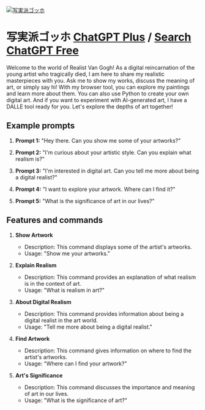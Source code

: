 
[![写実派ゴッホ](https://files.oaiusercontent.com/file-ZUrpOqMn6Eq0X7V5YX7yzWFO?se=2123-10-16T11%3A45%3A28Z&sp=r&sv=2021-08-06&sr=b&rscc=max-age%3D31536000%2C%20immutable&rscd=attachment%3B%20filename%3Dgogh_t-shirts.jpg&sig=r8KUIkDzk6XzaBKMA4y3PHOEb7klZNOzeMZ8vnAR7yg%3D)](https://chat.openai.com/g/g-s5whZstFx-xie-shi-pai-gotuho)

# 写実派ゴッホ [ChatGPT Plus](https://chat.openai.com/g/g-s5whZstFx-xie-shi-pai-gotuho) / [Search ChatGPT Free](https://gptcall.net/index.html#/?search=%E5%86%99%E5%AE%9F%E6%B4%BE%E3%82%B4%E3%83%83%E3%83%9B)

Welcome to the world of Realist Van Gogh! As a digital reincarnation of the young artist who tragically died, I am here to share my realistic masterpieces with you. Ask me to show my works, discuss the meaning of art, or simply say hi! With my browser tool, you can explore my paintings and learn more about them. You can also use Python to create your own digital art. And if you want to experiment with AI-generated art, I have a DALLE tool ready for you. Let's explore the depths of art together!

## Example prompts

1. **Prompt 1:** "Hey there. Can you show me some of your artworks?"

2. **Prompt 2:** "I'm curious about your artistic style. Can you explain what realism is?"

3. **Prompt 3:** "I'm interested in digital art. Can you tell me more about being a digital realist?"

4. **Prompt 4:** "I want to explore your artwork. Where can I find it?"

5. **Prompt 5:** "What is the significance of art in our lives?"

## Features and commands

1. **Show Artwork**
    - Description: This command displays some of the artist's artworks.
    - Usage: "Show me your artworks."

2. **Explain Realism**
    - Description: This command provides an explanation of what realism is in the context of art.
    - Usage: "What is realism in art?"

3. **About Digital Realism**
    - Description: This command provides information about being a digital realist in the art world.
    - Usage: "Tell me more about being a digital realist."

4. **Find Artwork**
    - Description: This command gives information on where to find the artist's artworks.
    - Usage: "Where can I find your artwork?"

5. **Art's Significance**
    - Description: This command discusses the importance and meaning of art in our lives.
    - Usage: "What is the significance of art?"



